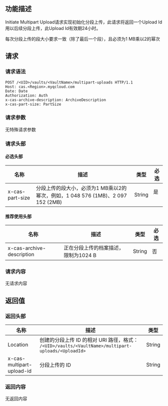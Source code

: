 ## 功能描述

Initiate Multipart Upload请求实现初始化分段上传，此请求将返回一个Upload Id用以后续分段上传，此Upload Id有效期24小时。

每次分段上传的段大小要求一致（除了最后一个段），且必须为1 MB乘以2的幂次

## 请求

### 请求语法

```HTTP
POST /<UID>/vaults/<VaultName>/multipart-uploads HTTP/1.1
Host: cas.<Region>.myqcloud.com
Date: Date
Authorization: Auth
x-cas-archive-description: ArchiveDescription
x-cas-part-size: PartSize
```

### 请求参数

无特殊请求参数

### 请求头部

#### 必选头部

| 名称              | 描述                     | 类型     | 必选   |
| --------------- | ---------------------- | ------ | ---- |
| x-cas-part-size | 分段上传的段大小，必须为1 MB乘以2的幂次，例如，1 048 576 (1MB)、2 097 152 (2MB) | String | 是    |

#### 推荐使用头部

| 名称                        | 描述                    | 类型     | 必选   |
| ------------------------- | --------------------- | ------ | ---- |
| x-cas-archive-description | 正在分段上传的档案描述，限制为1024 B | String | 否    |

### 请求内容

无请求内容

## 返回值

### 返回头部

| 名称                        | 描述                                       | 类型     |
| ------------------------- | ---------------------------------------- | ------ |
| Location                  | 创建的分段上传 ID 的相对 URI 路径，格式：` /<UID>/vaults/<VaultName>/multipart-uploads/<UploadId>` | String |
| x-cas-multipart-upload-id | 分段上传的 ID                                 | String |

### 返回内容

无返回内容
